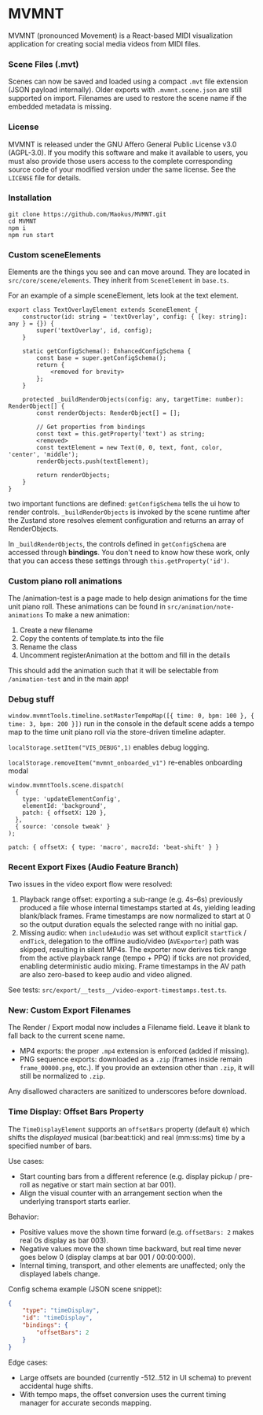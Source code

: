 # MVMNT

MVMNT (pronounced Movement) is a React-based MIDI visualization application for creating social media videos from MIDI files.

### Scene Files (.mvt)

Scenes can now be saved and loaded using a compact `.mvt` file extension (JSON payload internally). Older exports with `.mvmnt.scene.json` are still supported on import. Filenames are used to restore the scene name if the embedded metadata is missing.

### License

MVMNT is released under the GNU Affero General Public License v3.0 (AGPL-3.0). If you modify this software and make it available to users, you must also provide those users access to the complete corresponding source code of your modified version under the same license. See the `LICENSE` file for details.

### Installation

```
git clone https://github.com/Maokus/MVMNT.git
cd MVMNT
npm i
npm run start
```

### Custom sceneElements

Elements are the things you see and can move around. They are located in `src/core/scene/elements`. They inherit from `SceneElement` in `base.ts`.

For an example of a simple sceneElement, lets look at the text element.

```
export class TextOverlayElement extends SceneElement {
    constructor(id: string = 'textOverlay', config: { [key: string]: any } = {}) {
        super('textOverlay', id, config);
    }

    static getConfigSchema(): EnhancedConfigSchema {
        const base = super.getConfigSchema();
        return {
            <removed for brevity>
        };
    }

    protected _buildRenderObjects(config: any, targetTime: number): RenderObject[] {
        const renderObjects: RenderObject[] = [];

        // Get properties from bindings
        const text = this.getProperty('text') as string;
        <removed>
        const textElement = new Text(0, 0, text, font, color, 'center', 'middle');
        renderObjects.push(textElement);

        return renderObjects;
    }
}
```

two important functions are defined: `getConfigSchema` tells the ui how to render controls. `_buildRenderObjects` is invoked by the scene runtime after the Zustand store resolves element configuration and returns an array of RenderObjects.

In `_buildRenderObjects`, the controls defined in `getConfigSchema` are accessed through **bindings**. You don't need to know how these work, only that you can access these settings through `this.getProperty('id')`.

### Custom piano roll animations

The /animation-test is a page made to help design animations for the time unit piano roll. These animations can be found in `src/animation/note-animations`
To make a new animation:

1. Create a new filename
2. Copy the contents of template.ts into the file
3. Rename the class
4. Uncomment registerAnimation at the bottom and fill in the details

This should add the animation such that it will be selectable from `/animation-test` and in the main app!

### Debug stuff

`window.mvmntTools.timeline.setMasterTempoMap([{ time: 0, bpm: 100 }, { time: 3, bpm: 200 }])` run in the console in the default scene adds a tempo map to the time unit piano roll via the store-driven timeline adapter.

`localStorage.setItem("VIS_DEBUG",1)` enables debug logging.

`localStorage.removeItem("mvmnt_onboarded_v1")` re-enables onboarding modal

```
window.mvmntTools.scene.dispatch(
  {
    type: 'updateElementConfig',
    elementId: 'background',
    patch: { offsetX: 120 },
  },
  { source: 'console tweak' }
);

patch: { offsetX: { type: 'macro', macroId: 'beat-shift' } }
```

### Recent Export Fixes (Audio Feature Branch)

Two issues in the video export flow were resolved:

1. Playback range offset: exporting a sub-range (e.g. 4s–6s) previously produced a file whose internal timestamps started at 4s, yielding leading blank/black frames. Frame timestamps are now normalized to start at 0 so the output duration equals the selected range with no initial gap.
2. Missing audio: when `includeAudio` was set without explicit `startTick` / `endTick`, delegation to the offline audio/video (`AVExporter`) path was skipped, resulting in silent MP4s. The exporter now derives tick range from the active playback range (tempo + PPQ) if ticks are not provided, enabling deterministic audio mixing. Frame timestamps in the AV path are also zero-based to keep audio and video aligned.

See tests: `src/export/__tests__/video-export-timestamps.test.ts`.

### New: Custom Export Filenames

The Render / Export modal now includes a Filename field. Leave it blank to fall back to the current scene name.

-   MP4 exports: the proper `.mp4` extension is enforced (added if missing).
-   PNG sequence exports: downloaded as a `.zip` (frames inside remain `frame_00000.png`, etc.). If you provide an extension other than `.zip`, it will still be normalized to `.zip`.

Any disallowed characters are sanitized to underscores before download.

### Time Display: Offset Bars Property

The `TimeDisplayElement` supports an `offsetBars` property (default `0`) which shifts the _displayed_ musical (bar:beat:tick) and real (mm:ss:ms) time by a specified number of bars.

Use cases:

-   Start counting bars from a different reference (e.g. display pickup / pre-roll as negative or start main section at bar 001).
-   Align the visual counter with an arrangement section when the underlying transport starts earlier.

Behavior:

-   Positive values move the shown time forward (e.g. `offsetBars: 2` makes real 0s display as bar 003).
-   Negative values move the shown time backward, but real time never goes below 0 (display clamps at bar 001 / 00:00:000).
-   Internal timing, transport, and other elements are unaffected; only the displayed labels change.

Config schema example (JSON scene snippet):

```json
{
    "type": "timeDisplay",
    "id": "timeDisplay",
    "bindings": {
        "offsetBars": 2
    }
}
```

Edge cases:

-   Large offsets are bounded (currently -512..512 in UI schema) to prevent accidental huge shifts.
-   With tempo maps, the offset conversion uses the current timing manager for accurate seconds mapping.
